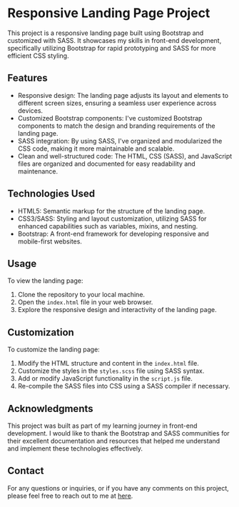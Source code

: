 # Responsive Landing Page Project

This project is a responsive landing page built using Bootstrap and customized with SASS. It showcases my skills in front-end development, specifically utilizing Bootstrap for rapid prototyping and SASS for more efficient CSS styling.

## Features

- Responsive design: The landing page adjusts its layout and elements to different screen sizes, ensuring a seamless user experience across devices.
- Customized Bootstrap components: I've customized Bootstrap components to match the design and branding requirements of the landing page.
- SASS integration: By using SASS, I've organized and modularized the CSS code, making it more maintainable and scalable.
- Clean and well-structured code: The HTML, CSS (SASS), and JavaScript files are organized and documented for easy readability and maintenance.

## Technologies Used

- HTML5: Semantic markup for the structure of the landing page.
- CSS3/SASS: Styling and layout customization, utilizing SASS for enhanced capabilities such as variables, mixins, and nesting.
- Bootstrap: A front-end framework for developing responsive and mobile-first websites.

## Usage

To view the landing page:

1. Clone the repository to your local machine.
2. Open the `index.html` file in your web browser.
3. Explore the responsive design and interactivity of the landing page.

## Customization

To customize the landing page:

1. Modify the HTML structure and content in the `index.html` file.
2. Customize the styles in the `styles.scss` file using SASS syntax.
3. Add or modify JavaScript functionality in the `script.js` file.
4. Re-compile the SASS files into CSS using a SASS compiler if necessary.

## Acknowledgments

This project was built as part of my learning journey in front-end development. I would like to thank the Bootstrap and SASS communities for their excellent documentation and resources that helped me understand and implement these technologies effectively.


## Contact

For any questions or inquiries, or if you have any comments on this project, please feel free to reach out to me at [here](mailto:aydeshmukh@outlook.com).
